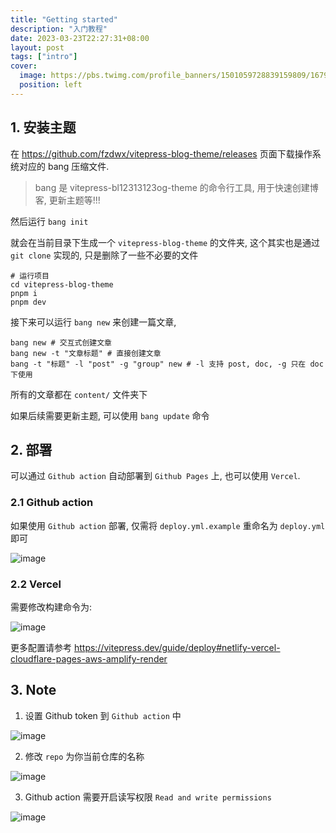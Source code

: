 ```yaml
---
title: "Getting started"
description: "入门教程"
date: 2023-03-23T22:27:31+08:00
layout: post
tags: ["intro"]
cover:
  image: https://pbs.twimg.com/profile_banners/1501059728839159809/1679662054/1500x500
  position: left
---
```


## 1. 安装主题

在 https://github.com/fzdwx/vitepress-blog-theme/releases 页面下载操作系统对应的 bang 压缩文件.

> bang 是 vitepress-bl12313123og-theme 的命令行工具, 用于快速创建博客, 更新主题等!!!

然后运行 `bang init`

就会在当前目录下生成一个 `vitepress-blog-theme` 的文件夹, 这个其实也是通过 `git clone` 实现的, 只是删除了一些不必要的文件

```shell
# 运行项目
cd vitepress-blog-theme
pnpm i
pnpm dev
```

接下来可以运行 `bang new` 来创建一篇文章,

```shell
bang new # 交互式创建文章
bang new -t "文章标题" # 直接创建文章
bang -t "标题" -l "post" -g "group" new # -l 支持 post, doc, -g 只在 doc 下使用
```

所有的文章都在 `content/` 文件夹下

如果后续需要更新主题, 可以使用 `bang update` 命令

## 2. 部署

可以通过 `Github action` 自动部署到 `Github Pages` 上, 也可以使用 `Vercel`.

### 2.1 Github action

如果使用 `Github action` 部署, 仅需将 `deploy.yml.example` 重命名为 `deploy.yml` 即可

![image](https://user-images.githubusercontent.com/65269574/227693247-cd247b3c-bf2d-4ceb-8f8a-9df58c8a4150.png)

### 2.2 Vercel

需要修改构建命令为:

![image](https://user-images.githubusercontent.com/65269574/227693554-f851cf22-dd51-48db-9fd5-d81446227862.png)

更多配置请参考 https://vitepress.dev/guide/deploy#netlify-vercel-cloudflare-pages-aws-amplify-render

## 3. Note

1. 设置 Github token 到 `Github action` 中

![image](https://user-images.githubusercontent.com/65269574/227569403-ac21c7fa-ed22-45e2-824d-1fa293ce0ac7.png)

2. 修改 `repo` 为你当前仓库的名称

![image](https://user-images.githubusercontent.com/65269574/227692648-79b74a2e-b597-40a3-a7c0-6acc85a75d5a.png)

3. Github action 需要开启读写权限 `Read and write permissions`

![image](https://user-images.githubusercontent.com/65269574/227569746-8e615cca-69f4-488c-a1a9-5849eb40327f.png)
